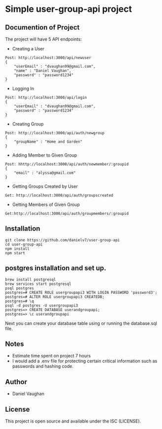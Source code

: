 # Simple user-group-api project 


## Documention of Project

The project will have 5 API endpoints:

- Creating a User
```
Post: http://localhost:3000/api/newuser
{
    "userEmail" : "dvaughan99@gmail.com",
    "name" : "Daniel Vaughan",
    "password" : "password1234"
}
```

- Logging In
```
Post: http://localhost:3000/api/login
{
    "userEmail" : "dvaughan99@gmail.com",
    "password" : "password1234"
}
```

- Creating Group
```
Post: http://localhost:3000/api/auth/newgroup
{
    "groupName" : "Home and Garden"
}
```
- Adding Member to Given Group
```
Post: hhttp://localhost:3000/api/auth/newmember/:groupid
{
    "email" : "alyssa@gmail.com"
}
```
- Getting Groups Created by User
```
Get: http://localhost:3000/api/auth/groupscreated

```
- Getting Members of Given Group
```
Get:http://localhost:3000/api/auth/groupmembers/:groupid
```

## Installation

```
git clone https://github.com/danielv7/user-group-api
cd user-group-api
npm install
npm start
```

## postgres installation and set up.
```
brew install postgresql
brew services start postgresql
psql postgres
postgres=# CREATE ROLE usergroupapi3 WITH LOGIN PASSWORD 'password3';
postgres=# ALTER ROLE usergroupapi3 CREATEDB;
postgres=# \q
psql -d postgres -U usergroupapi3
postgres=> CREATE DATABASE userandgroupapi;
postgres=> \c userandgroupapi
```
Next you can create your database table using or running the database.sql file.

## Notes

- Estimate time spent on project 7 hours
- I would add a .env file for protecting certain critical information such as passwords and hashing code.


## Author

- Daniel Vaughan

## License

This project is open source and available under the ISC (LICENSE).
